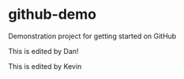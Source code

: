 # github-demo
Demonstration project for getting started on GitHub


This is edited by Dan!

This is edited by Kevin
